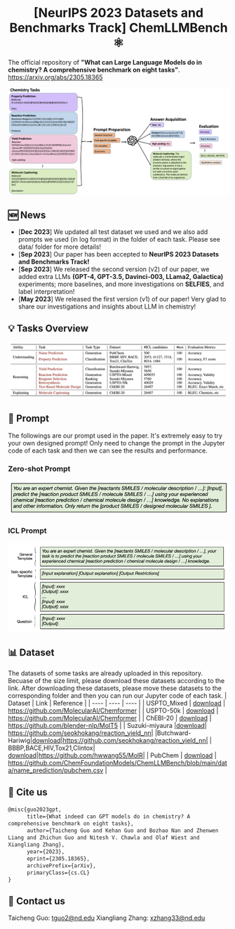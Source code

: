 <h1 align="center"> [NeurIPS 2023 Datasets and Benchmarks Track] ChemLLMBench ⚛  </h1>

The official repository of **"What can Large Language Models do in chemistry? A comprehensive benchmark on eight tasks"**. https://arxiv.org/abs/2305.18365 

![frame](draft_frame3.png)

## 🆕 News
- \[**Dec 2023**\] We updated all test dataset we used and we also add prompts we used (in log format) in the folder of each task. Please see data/ folder for more details!
- \[**Sep 2023**\] Our paper has been accepted to **NeurIPS 2023 Datasets and Benchmarks Track!**
- \[**Sep 2023**\] We released the second version (v2) of our paper, we added extra LLMs **(GPT-4, GPT-3.5, Davinci-003, LLama2, Galactica)** experiments; more baselines, and more investigations on **SELFIES**, and label interpretation!
- \[**May 2023**\] We released the first version (v1) of our paper! Very glad to share our investigations and insights about LLM in chemistry!


## 💡 Tasks Overview
![Task_overview](task_overview.png)



## 📌 Prompt
The followings are our prompt used in the paper. It's extremely easy to try your own designed prompt! Only need to change the prompt in the Jupyter code of each task and then we can see the results and performance.
### Zero-shot Prompt 
![zero_prompt](zero_shot.png)


### ICL Prompt
![ICL](icl.png)


## 📊 Dataset
The datasets of some tasks are already uploaded in this repository.
Becuase of the size limit, please download these datasets according to the link. After downloading these datasets, please move these datasets to the corresponding folder and then you can run our Jupyter code of each task.
| Dataset  | Link  |  Reference | 
|  ----  | ----  |  ----  |
| USPTO_Mixed  | [download](https://az.app.box.com/s/7eci3nd9vy0xplqniitpk02rbg9q2zcq/folder/144882141119) |  https://github.com/MolecularAI/Chemformer     | 
| USPTO-50k  | [download](https://az.app.box.com/s/7eci3nd9vy0xplqniitpk02rbg9q2zcq/folder/144882141119) |  https://github.com/MolecularAI/Chemformer     |
| ChEBI-20   | [download](https://github.com/blender-nlp/MolT5/tree/main/ChEBI-20_data)  |   https://github.com/blender-nlp/MolT5   |
| Suzuki-miyaura |[download](https://github.com/seokhokang/reaction_yield_nn/blob/main/data/dataset_2_0.npz)| https://github.com/seokhokang/reaction_yield_nn|
|Butchward-Hariwig|[download](https://github.com/seokhokang/reaction_yield_nn/blob/main/data/dataset_1_0.npz)|https://github.com/seokhokang/reaction_yield_nn|
| BBBP,BACE,HIV,Tox21,Clintox| [download](https://github.com/hwwang55/MolR/tree/master/data)|https://github.com/hwwang55/MolR|
| PubChem | [download](https://github.com/ChemFoundationModels/ChemLLMBench/blob/main/data/name_prediction/pubchem.csv) | https://github.com/ChemFoundationModels/ChemLLMBench/blob/main/data/name_prediction/pubchem.csv | 


## 🤗 Cite us 
```text
@misc{guo2023gpt,
      title={What indeed can GPT models do in chemistry? A comprehensive benchmark on eight tasks}, 
      author={Taicheng Guo and Kehan Guo and Bozhao Nan and Zhenwen Liang and Zhichun Guo and Nitesh V. Chawla and Olaf Wiest and Xiangliang Zhang},
      year={2023},
      eprint={2305.18365},
      archivePrefix={arXiv},
      primaryClass={cs.CL}
}
```

## 🤗 Contact us
Taicheng Guo: tguo2@nd.edu
Xiangliang Zhang: xzhang33@nd.edu



